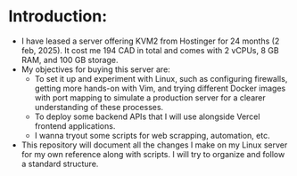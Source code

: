 # Introduction:
- I have leased a server offering KVM2 from Hostinger for 24 months (2 feb, 2025). It cost me 194 CAD in total and comes with 2 vCPUs, 8 GB RAM, and 100 GB storage.
- My objectives for buying this server are:
    - To set it up and experiment with Linux, such as configuring firewalls, getting more hands-on with Vim, and trying different Docker images with port mapping to simulate a production server for a clearer understanding of these processes.
    - To deploy some backend APIs that I will use alongside Vercel frontend applications.
    - I wanna tryout some scripts for web scrapping, automation, etc.
- This repository will document all the changes I make on my Linux server for my own reference along with scripts. I will try to organize and follow a standard structure.